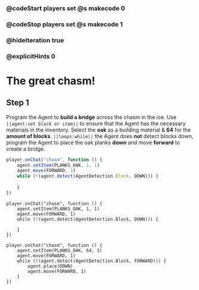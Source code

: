 ### @codeStart players set @s makecode 0
### @codeStop players set @s makecode 1

### @hideIteration true 
### @explicitHints 0


# The great chasm!

## Step 1
Program the Agent to **build a bridge** across the chasm in the ice. Use ``||agent:set block or item||`` to ensure that the Agent has the necessary materials in the inventory. Select the **oak** as a building material & **64** for the **amount of blocks**. ``||loops:while||`` the Agent does **not** detect blocks down, program the Agent to place the oak planks **down** and move **forward** to create a bridge.    

```typescript
player.onChat("chasm", function () {
    agent.setItem(PLANKS_OAK, 1, 1)
    agent.move(FORWARD, 1)
    while (!(agent.detect(AgentDetection.Block, DOWN))) {
    	
    }
})
```


```template
player.onChat("chasm", function () {
    agent.setItem(PLANKS_OAK, 1, 1)
    agent.move(FORWARD, 1)
    while (!(agent.detect(AgentDetection.Block, DOWN))) {
    	
    }
})
```

```ghost
player.onChat("chasm", function () {
    agent.setItem(PLANKS_OAK, 64, 1)
    agent.move(FORWARD, 1)
    while (!(agent.detect(AgentDetection.Block, FORWARD))) {
        agent.place(DOWN)
        agent.move(FORWARD, 1)
    }
})

``` 

